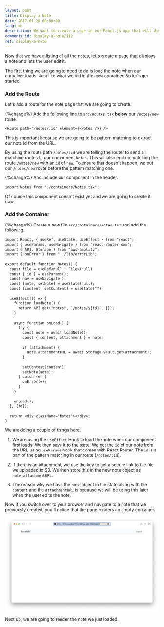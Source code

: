 ```yaml
---
layout: post
title: Display a Note
date: 2017-01-28 00:00:00
lang: en
description: We want to create a page in our React.js app that will display a user’s note based on the id in the URL. We are going to use the React Router v6 Route component’s URL parameters to get the id. Using this id we are going to request our note from the serverless backend API. And use AWS Amplify's Storage.vault.get() method to get a secure link to download our attachment.
comments_id: display-a-note/112
ref: display-a-note
---
```


Now that we have a listing of all the notes, let's create a page that displays a note and lets the user edit it.

The first thing we are going to need to do is load the note when our container loads. Just like what we did in the `Home` container. So let's get started.

### Add the Route

Let's add a route for the note page that we are going to create.

{%change%} Add the following line to `src/Routes.tsx` **below** our `/notes/new` route.

```tsx
<Route path="/notes/:id" element={<Notes />} />
```

This is important because we are going to be pattern matching to extract our note id from the URL.

By using the route path `/notes/:id` we are telling the router to send all matching routes to our component `Notes`. This will also end up matching the route `/notes/new` with an `id` of `new`. To ensure that doesn't happen, we put our `/notes/new` route before the pattern matching one.

{%change%} And include our component in the header.

```tsx
import Notes from "./containers/Notes.tsx";
```

Of course this component doesn't exist yet and we are going to create it now.

### Add the Container

{%change%} Create a new file `src/containers/Notes.tsx` and add the following.

```tsx
import React, { useRef, useState, useEffect } from "react";
import { useParams, useNavigate } from "react-router-dom";
import { API, Storage } from "aws-amplify";
import { onError } from "../lib/errorLib";

export default function Notes() {
  const file = useRef<null | File>(null)
  const { id } = useParams();
  const nav = useNavigate();
  const [note, setNote] = useState(null);
  const [content, setContent] = useState("");

  useEffect(() => {
    function loadNote() {
      return API.get("notes", `/notes/${id}`, {});
    }

    async function onLoad() {
      try {
        const note = await loadNote();
        const { content, attachment } = note;

        if (attachment) {
          note.attachmentURL = await Storage.vault.get(attachment);
        }

        setContent(content);
        setNote(note);
      } catch (e) {
        onError(e);
      }
    }

    onLoad();
  }, [id]);

  return <div className="Notes"></div>;
}
```

We are doing a couple of things here.

1. We are using the `useEffect` Hook to load the note when our component first loads. We then save it to the state. We get the `id` of our note from the URL using `useParams` hook that comes with React Router. The `id` is a part of the pattern matching in our route (`/notes/:id`).

2. If there is an attachment, we use the key to get a secure link to the file we uploaded to S3. We then store this in the new note object as `note.attachmentURL`.

3. The reason why we have the `note` object in the state along with the `content` and the `attachmentURL` is because we will be using this later when the user edits the note.

Now if you switch over to your browser and navigate to a note that we previously created, you'll notice that the page renders an empty container.

![Empty notes page loaded screenshot](/assets/part2/empty-notes-page-loaded.png)

Next up, we are going to render the note we just loaded.
